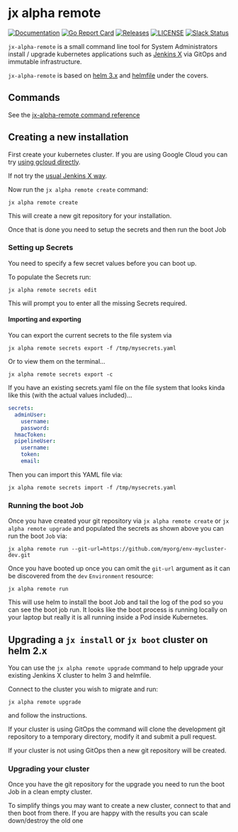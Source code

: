 # jx alpha remote

[![Documentation](https://godoc.org/github.com/jenkins-x/jx-remote?status.svg)](https://pkg.go.dev/mod/github.com/jenkins-x/jx-remote)
[![Go Report Card](https://goreportcard.com/badge/github.com/jenkins-x/jx-remote)](https://goreportcard.com/report/github.com/jenkins-x/jx-remote)
[![Releases](https://img.shields.io/github/release-pre/jenkins-x-labs/helmboot.svg)](https://github.com/jenkins-x/jx-remote/releases)
[![LICENSE](https://img.shields.io/github/license/jenkins-x-labs/helmboot.svg)](https://github.com/jenkins-x/jx-remote/blob/master/LICENSE)
[![Slack Status](https://img.shields.io/badge/slack-join_chat-white.svg?logo=slack&style=social)](https://slack.k8s.io/)

`jx-alpha-remote` is a small command line tool for System Administrators install / upgrade kubernetes applications such as [Jenkins X](https://jenkins-x.io/) via GitOps and immutable infrastructure.

`jx-alpha-remote`  is based on [helm 3.x](https://helm.sh/) and [helmfile](https://github.com/roboll/helmfile) under the covers.

## Commands

See the [jx-alpha-remote command reference](https://github.com/jenkins-x/jx-promote/blob/master/docs/cmd/jx-alpha-remote.md)

## Creating a new installation

First create your kubernetes cluster. If you are using Google Cloud you can try [using gcloud directly](https://github.com/jenkins-x-labs/jenkins-x-installer#prerequisits). 
 
If not try the [usual Jenkins X way](https://jenkins-x.io/docs/getting-started/setup/create-cluster/).

Now run the `jx alpha remote create` command:

``` 
jx alpha remote create
```

This will create a new git repository for your installation.

Once that is done you need to setup the secrets and then run the boot Job

### Setting up Secrets

You need to specify a few secret values before you can boot up. 

To populate the Secrets run:


```
jx alpha remote secrets edit
```                  

This will prompt you to enter all the missing Secrets required.


#### Importing and exporting

You can export the current secrets to the file system via

```
jx alpha remote secrets export -f /tmp/mysecrets.yaml
```                  

Or to view them on the terminal...

```
jx alpha remote secrets export -c
```                  

If you have an existing secrets.yaml file on the file system that looks kinda like this (with the actual values included)...

```yaml
secrets:
  adminUser:
    username: 
    password: 
  hmacToken: 
  pipelineUser:
    username: 
    token: 
    email:  
```

Then you can import this YAML file via:

```
jx alpha remote secrets import -f /tmp/mysecrets.yaml
```                  

### Running the boot Job

Once you have created your git repository via `jx alpha remote create` or `jx alpha remote upgrade` and populated the secrets as shown above you can run the boot `Job` via:

```
jx alpha remote run --git-url=https://github.com/myorg/env-mycluster-dev.git
```

Once you have booted up once you can omit the `git-url` argument as it can be discovered from the `dev` `Environment` resource:

```
jx alpha remote run
```

This will use helm to install the boot Job and tail the log of the pod so you can see the boot job run. It looks like the boot process is running locally on your laptop but really it is all running inside a Pod inside Kubernetes.

## Upgrading a `jx install` or `jx boot` cluster on helm 2.x

You can use the `jx alpha remote upgrade` command to help upgrade your existing Jenkins X cluster to helm 3 and helmfile.

Connect to the cluster you wish to migrate and run:

``` 
jx alpha remote upgrade
```

and follow the instructions.

If your cluster is using GitOps the command will clone the development git repository to a temporary directory, modify it and submit a pull request.

If your cluster is not using GitOps then a new git repository will be created.

### Upgrading your cluster

Once you have the git repository for the upgrade you need to run the boot Job in a clean empty cluster.

To simplify things you may want to create a new cluster, connect to that and then boot from there. If you are happy with the results you can scale down/destroy the old one
  
